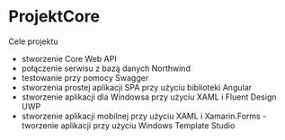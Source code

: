 # ProjektCore



Cele projektu
- stworzenie Core Web API
- połączenie serwisu z bazą danych Northwind
- testowanie przy pomocy Swagger
- stworzenia prostej aplikacji SPA przy użyciu biblioteki Angular
- stworzenie aplikacji dla Windowsa przy użyciu XAML i Fluent Design UWP
- stworzenie aplikacji mobilnej przy użyciu XAML i Xamarin.Forms
  -tworzenie aplikacji przy użyciu Windows Template Studio
